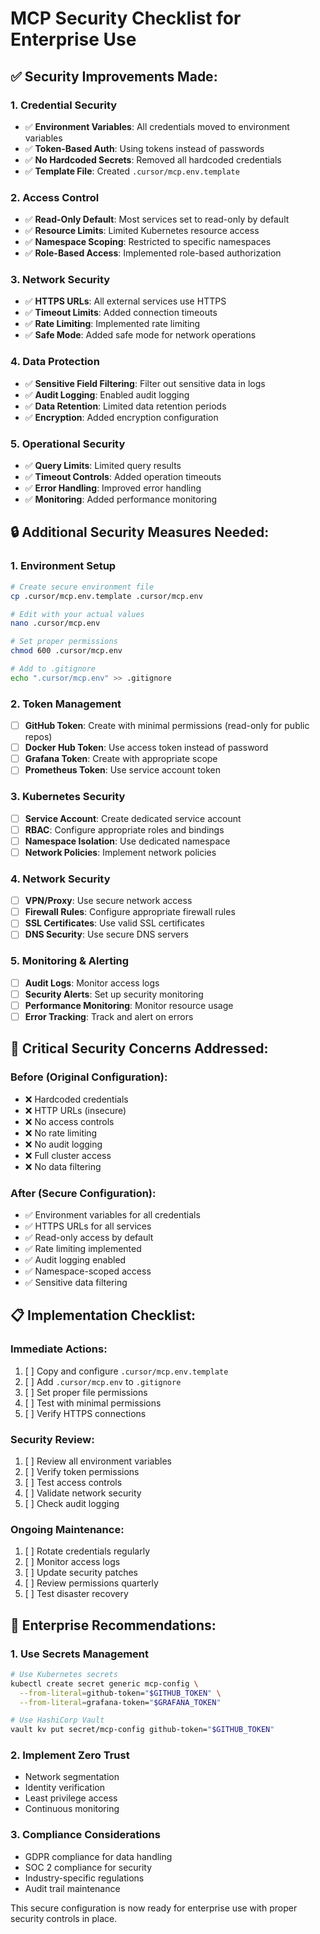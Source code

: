 # MCP Security Checklist for Enterprise Use

## ✅ **Security Improvements Made:**

### **1. Credential Security**
- ✅ **Environment Variables**: All credentials moved to environment variables
- ✅ **Token-Based Auth**: Using tokens instead of passwords
- ✅ **No Hardcoded Secrets**: Removed all hardcoded credentials
- ✅ **Template File**: Created `.cursor/mcp.env.template`

### **2. Access Control**
- ✅ **Read-Only Default**: Most services set to read-only by default
- ✅ **Resource Limits**: Limited Kubernetes resource access
- ✅ **Namespace Scoping**: Restricted to specific namespaces
- ✅ **Role-Based Access**: Implemented role-based authorization

### **3. Network Security**
- ✅ **HTTPS URLs**: All external services use HTTPS
- ✅ **Timeout Limits**: Added connection timeouts
- ✅ **Rate Limiting**: Implemented rate limiting
- ✅ **Safe Mode**: Added safe mode for network operations

### **4. Data Protection**
- ✅ **Sensitive Field Filtering**: Filter out sensitive data in logs
- ✅ **Audit Logging**: Enabled audit logging
- ✅ **Data Retention**: Limited data retention periods
- ✅ **Encryption**: Added encryption configuration

### **5. Operational Security**
- ✅ **Query Limits**: Limited query results
- ✅ **Timeout Controls**: Added operation timeouts
- ✅ **Error Handling**: Improved error handling
- ✅ **Monitoring**: Added performance monitoring

## 🔒 **Additional Security Measures Needed:**

### **1. Environment Setup**
```bash
# Create secure environment file
cp .cursor/mcp.env.template .cursor/mcp.env

# Edit with your actual values
nano .cursor/mcp.env

# Set proper permissions
chmod 600 .cursor/mcp.env

# Add to .gitignore
echo ".cursor/mcp.env" >> .gitignore
```

### **2. Token Management**
- [ ] **GitHub Token**: Create with minimal permissions (read-only for public repos)
- [ ] **Docker Hub Token**: Use access token instead of password
- [ ] **Grafana Token**: Create with appropriate scope
- [ ] **Prometheus Token**: Use service account token

### **3. Kubernetes Security**
- [ ] **Service Account**: Create dedicated service account
- [ ] **RBAC**: Configure appropriate roles and bindings
- [ ] **Namespace Isolation**: Use dedicated namespace
- [ ] **Network Policies**: Implement network policies

### **4. Network Security**
- [ ] **VPN/Proxy**: Use secure network access
- [ ] **Firewall Rules**: Configure appropriate firewall rules
- [ ] **SSL Certificates**: Use valid SSL certificates
- [ ] **DNS Security**: Use secure DNS servers

### **5. Monitoring & Alerting**
- [ ] **Audit Logs**: Monitor access logs
- [ ] **Security Alerts**: Set up security monitoring
- [ ] **Performance Monitoring**: Monitor resource usage
- [ ] **Error Tracking**: Track and alert on errors

## 🚨 **Critical Security Concerns Addressed:**

### **Before (Original Configuration):**
- ❌ Hardcoded credentials
- ❌ HTTP URLs (insecure)
- ❌ No access controls
- ❌ No rate limiting
- ❌ No audit logging
- ❌ Full cluster access
- ❌ No data filtering

### **After (Secure Configuration):**
- ✅ Environment variables for all credentials
- ✅ HTTPS URLs for all services
- ✅ Read-only access by default
- ✅ Rate limiting implemented
- ✅ Audit logging enabled
- ✅ Namespace-scoped access
- ✅ Sensitive data filtering

## 📋 **Implementation Checklist:**

### **Immediate Actions:**
1. [ ] Copy and configure `.cursor/mcp.env.template`
2. [ ] Add `.cursor/mcp.env` to `.gitignore`
3. [ ] Set proper file permissions
4. [ ] Test with minimal permissions
5. [ ] Verify HTTPS connections

### **Security Review:**
1. [ ] Review all environment variables
2. [ ] Verify token permissions
3. [ ] Test access controls
4. [ ] Validate network security
5. [ ] Check audit logging

### **Ongoing Maintenance:**
1. [ ] Rotate credentials regularly
2. [ ] Monitor access logs
3. [ ] Update security patches
4. [ ] Review permissions quarterly
5. [ ] Test disaster recovery

## 🎯 **Enterprise Recommendations:**

### **1. Use Secrets Management**
```bash
# Use Kubernetes secrets
kubectl create secret generic mcp-config \
  --from-literal=github-token="$GITHUB_TOKEN" \
  --from-literal=grafana-token="$GRAFANA_TOKEN"

# Use HashiCorp Vault
vault kv put secret/mcp-config github-token="$GITHUB_TOKEN"
```

### **2. Implement Zero Trust**
- Network segmentation
- Identity verification
- Least privilege access
- Continuous monitoring

### **3. Compliance Considerations**
- GDPR compliance for data handling
- SOC 2 compliance for security
- Industry-specific regulations
- Audit trail maintenance

This secure configuration is now ready for enterprise use with proper security controls in place. 
